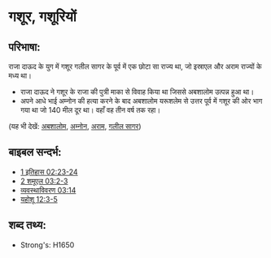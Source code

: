 # गशूर, गशूरियों #

## परिभाषा: ##

राजा दाऊद के युग में गशूर गलील सागर के पूर्व में एक छोटा सा राज्य था, जो इस्राएल और अराम राज्यों के मध्य था।

* राजा दाऊद ने गशूर के राजा की पुत्री माका से विवाह किया था जिससे अबशालोम उत्पन्न हुआ था।
* अपने आधे भाई अम्नोन की हत्या करने के बाद अबशालोम यरूशलेम से उत्तर पूर्व में गशूर की ओर भाग गया था जो 140 मील दूर था। वहाँ वह तीन वर्ष तक रहा।

(यह भी देखें: [अबशालोम](../names/absalom.md), [अम्नोन](../names/amnon.md), [अराम](../names/aram.md), [गलील सागर](../names/seaofgalilee.md))

## बाइबल सन्दर्भ: ##

* [1 इतिहास 02:23-24](rc://en/tn/help/1ch/02/23)
* [2 शमूएल 03:2-3](rc://en/tn/help/2sa/03/02)
* [व्यवस्थाविवरण 03:14](rc://en/tn/help/deu/03/14)
* [यहोशू 12:3-5](rc://en/tn/help/jos/12/03)

## शब्द तथ्य: ##

* Strong's: H1650
